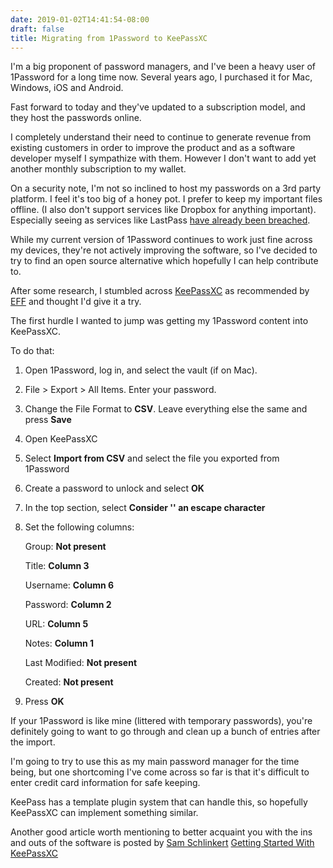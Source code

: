 ```yaml
---
date: 2019-01-02T14:41:54-08:00
draft: false
title: Migrating from 1Password to KeePassXC
---
```


I'm a big proponent of password managers, and I've been a heavy user of 1Password for a long time now. Several years ago, I purchased it for Mac, Windows, iOS and Android.

Fast forward to today and they've updated to a subscription model, and they host the passwords online.

I completely understand their need to continue to generate revenue from existing customers in order to improve the product and as a software developer myself I sympathize with them. However I don't want to add yet another monthly subscription to my wallet.

On a security note, I'm not so inclined to host my passwords on a 3rd party platform. I feel it's too big of a honey pot. I prefer to keep my important files offline. (I also don't support services like Dropbox for anything important). Especially seeing as services like LastPass [have already been breached](https://www.pcworld.com/article/2936621/the-lastpass-security-breach-what-you-need-to-know-do-and-watch-out-for.html). 

While my current version of 1Password continues to work just fine across my devices, they're not actively improving the software, so I've decided to try to find an open source alternative which hopefully I can help contribute to.

After some research, I stumbled across [KeePassXC](https://keepassxc.org/) as recommended by [EFF](https://ssd.eff.org/en/module/how-use-keepassxc) and thought I'd give it a try.

The first hurdle I wanted to jump was getting my 1Password content into KeePassXC.

To do that:

1. Open 1Password, log in, and select the vault (if on Mac).
1. File > Export > All Items. Enter your password.
1. Change the File Format to **CSV**. Leave everything else the same and press **Save**
1. Open KeePassXC
1. Select **Import from CSV** and select the file you exported from 1Password
1. Create a password to unlock and select **OK**
1. In the top section, select **Consider '\' an escape character**
1. Set the following columns:
    
    Group: **Not present**

    Title: **Column 3**

    Username: **Column 6**

    Password: **Column 2**

    URL: **Column 5**

    Notes: **Column 1**

    Last Modified: **Not present**

    Created: **Not present**

1. Press **OK**

If your 1Password is like mine (littered with temporary passwords), you're definitely going to want to go through and clean up a bunch of entries after the import.

I'm going to try to use this as my main password manager for the time being, but one shortcoming I've come across so far is that it's difficult to enter credit card information for safe keeping.

KeePass has a template plugin system that can handle this, so hopefully KeePassXC can implement something similar.

Another good article worth mentioning to better acquaint you with the ins and outs of the software is posted by [Sam Schlinkert](http://samschlinkert.com/) [Getting Started With KeePassXC](https://sts10.github.io/2017/06/27/keepassxc-setup-guide.html)